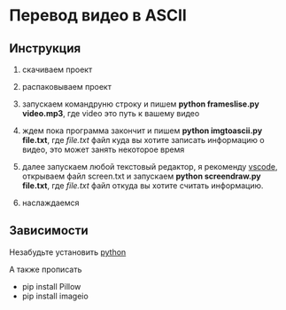 # Перевод видео в ASCII

## Инструкция

1. скачиваем проект

2. распаковываем проект

3. запускаем командруню строку и пишем **python frameslise.py video.mp3**, где video это путь к вашему видео

4. ждем пока программа закончит и пишем **python imgtoascii.py file.txt**, где *file.txt* файл куда вы хотите записать информацию о видео, это может занять некоторое время

5. далее запускаем любой текстовый редактор, я рекоменду [vscode](https://code.visualstudio.com/), открываем файл screen.txt и запускаем **python screendraw.py file.txt**, где *file.txt* файл откуда вы хотите считать информацию.

6. наслаждаемся

## Зависимости

Незабудьте установить [python](https://www.python.org/)

А также прописать

- pip install Pillow
- pip install imageio

